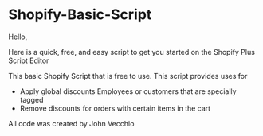 # Shopify-Basic-Script

Hello, 

Here is a quick, free, and easy script to get you started on the Shopify Plus Script Editor

This basic Shopify Script that is free to use. This script provides uses for
- Apply global discounts Employees or customers that are specially tagged
- Remove discounts for orders with certain items in the cart


All code was created by John Vecchio
